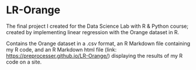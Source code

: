 # LR-Orange
The final project I created for the Data Science Lab with R &amp; Python course; created by implementing linear regression with the Orange dataset in R.

Contains the Orange dataset in a .csv format, an R Markdown file containing my R code, and an R Markdown html file (link: https://preprocesser.github.io/LR-Orange/) displaying the results of my R code on a site.
